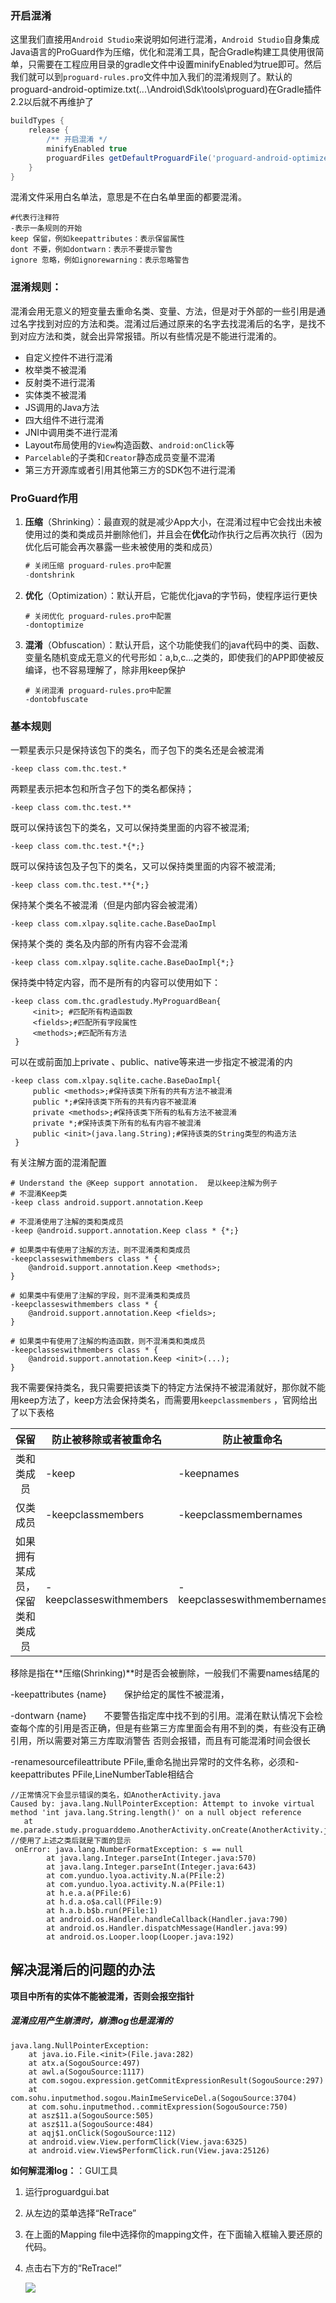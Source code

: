 ### 开启混淆

这里我们直接用`Android Studio`来说明如何进行混淆，`Android Studio`自身集成Java语言的ProGuard作为压缩，优化和混淆工具，配合Gradle构建工具使用很简单，只需要在工程应用目录的gradle文件中设置minifyEnabled为true即可。然后我们就可以到`proguard-rules.pro`文件中加入我们的混淆规则了。默认的proguard-android-optimize.txt(...\Android\Sdk\tools\proguard)在Gradle插件2.2以后就不再维护了

```groovy
buildTypes {
    release {
        /** 开启混淆 */
        minifyEnabled true
        proguardFiles getDefaultProguardFile('proguard-android-optimize.txt'), 'proguard-rules.pro'
    }
}
```

混淆文件采用白名单法，意思是不在白名单里面的都要混淆。

```
#代表行注释符
-表示一条规则的开始
keep 保留，例如keepattributes：表示保留属性
dont 不要，例如dontwarn：表示不要提示警告
ignore 忽略，例如ignorewarning：表示忽略警告
```

### 混淆规则：

混淆会用无意义的短变量去重命名类、变量、方法，但是对于外部的一些引用是通过名字找到对应的方法和类。混淆过后通过原来的名字去找混淆后的名字，是找不到对应方法和类，就会出异常报错。所以有些情况是不能进行混淆的。

- 自定义控件不进行混淆
- 枚举类不被混淆
- 反射类不进行混淆
- 实体类不被混淆
- JS调用的Java方法
- 四大组件不进行混淆
- JNI中调用类不进行混淆
- Layout布局使用的`View`构造函数、`android:onClick`等
- `Parcelable`的子类和`Creator`静态成员变量不混淆
- 第三方开源库或者引用其他第三方的SDK包不进行混淆

### ProGuard作用

1. **压缩**（Shrinking）：最直观的就是减少App大小，在混淆过程中它会找出未被使用过的类和类成员并删除他们，并且会在**优化**动作执行之后再次执行（因为优化后可能会再次暴露一些未被使用的类和成员）

   ```groovy
   # 关闭压缩 proguard-rules.pro中配置
   -dontshrink 
   ```

2. **优化**（Optimization）：默认开启，它能优化java的字节码，使程序运行更快

   ```
   # 关闭优化 proguard-rules.pro中配置
   -dontoptimize
   ```

3. **混淆**（Obfuscation）：默认开启，这个功能使我们的java代码中的类、函数、变量名随机变成无意义的代号形如：a,b,c...之类的，即使我们的APP即使被反编译，也不容易理解了，除非用keep保护

   ```
   # 关闭混淆 proguard-rules.pro中配置
   -dontobfuscate
   ```

### 基本规则

一颗星表示只是保持该包下的类名，而子包下的类名还是会被混淆

```
-keep class com.thc.test.*
```

两颗星表示把本包和所含子包下的类名都保持；

```
-keep class com.thc.test.**
```

既可以保持该包下的类名，又可以保持类里面的内容不被混淆;

```
-keep class com.thc.test.*{*;}
```

既可以保持该包及子包下的类名，又可以保持类里面的内容不被混淆;

```
-keep class com.thc.test.**{*;}
```

保持某个类名不被混淆（但是内部内容会被混淆）

```
-keep class com.xlpay.sqlite.cache.BaseDaoImpl
```

保持某个类的 类名及内部的所有内容不会混淆

```
-keep class com.xlpay.sqlite.cache.BaseDaoImpl{*;}
```

保持类中特定内容，而不是所有的内容可以使用如下：

```
-keep class com.thc.gradlestudy.MyProguardBean{
     <init>; #匹配所有构造函数
     <fields>;#匹配所有字段属性
     <methods>;#匹配所有方法
 }
```

可以在<fields>或<methods>前面加上private 、public、native等来进一步指定不被混淆的内

```
-keep class com.xlpay.sqlite.cache.BaseDaoImpl{
     public <methods>;#保持该类下所有的共有方法不被混淆
     public *;#保持该类下所有的共有内容不被混淆
     private <methods>;#保持该类下所有的私有方法不被混淆
     private *;#保持该类下所有的私有内容不被混淆
     public <init>(java.lang.String);#保持该类的String类型的构造方法
 }
```

有关注解方面的混淆配置

```
# Understand the @Keep support annotation.  是以keep注解为例子
# 不混淆Keep类
-keep class android.support.annotation.Keep

# 不混淆使用了注解的类和类成员
-keep @android.support.annotation.Keep class * {*;}

# 如果类中有使用了注解的方法，则不混淆类和类成员
-keepclasseswithmembers class * {
    @android.support.annotation.Keep <methods>;
}

# 如果类中有使用了注解的字段，则不混淆类和类成员
-keepclasseswithmembers class * {
    @android.support.annotation.Keep <fields>;
}

# 如果类中有使用了注解的构造函数，则不混淆类和类成员
-keepclasseswithmembers class * {
    @android.support.annotation.Keep <init>(...);
}
```

我不需要保持类名，我只需要把该类下的特定方法保持不被混淆就好，那你就不能用keep方法了，keep方法会保持类名，而需要用`keepclassmembers` ，官网给出了以下表格

|              保留              | 防止被移除或者被重命名  | 防止被重命名                |
| :----------------------------: | ----------------------- | --------------------------- |
|           类和类成员           | -keep                   | -keepnames                  |
|            仅类成员            | -keepclassmembers       | -keepclassmembernames       |
| 如果拥有某成员，保留类和类成员 | -keepclasseswithmembers | -keepclasseswithmembernames |

移除是指在**压缩(Shrinking)**时是否会被删除，一般我们不需要names结尾的

-keepattributes {name}  保护给定的属性不被混淆，

-dontwarn {name}  不要警告指定库中找不到的引用。混淆在默认情况下会检查每个库的引用是否正确，但是有些第三方库里面会有用不到的类，有些没有正确引用，所以需要对第三方库取消警告 否则会报错，而且有可能混淆时间会很长

-renamesourcefileattribute PFile,重命名抛出异常时的文件名称，必须和-keepattributes PFile,LineNumberTable相结合

```
//正常情况下会显示错误的类名，如AnotherActivity.java
Caused by: java.lang.NullPointerException: Attempt to invoke virtual method 'int java.lang.String.length()' on a null object reference
   at me.parade.study.proguarddemo.AnotherActivity.onCreate(AnotherActivity.java:18)
//使用了上述之类后就是下面的显示
 onError: java.lang.NumberFormatException: s == null
        at java.lang.Integer.parseInt(Integer.java:570)
        at java.lang.Integer.parseInt(Integer.java:643)
        at com.yunduo.lyoa.activity.N.a(PFile:2)
        at com.yunduo.lyoa.activity.N.a(PFile:1)
        at h.e.a.a(PFile:6)
        at h.d.a.o$a.call(PFile:9)
        at h.a.b.b$b.run(PFile:1)
        at android.os.Handler.handleCallback(Handler.java:790)
        at android.os.Handler.dispatchMessage(Handler.java:99)
        at android.os.Looper.loop(Looper.java:192)
```



## 解决混淆后的问题的办法

**项目中所有的实体不能被混淆，否则会报空指针**

##### 混淆应用产生崩溃时，崩溃log也是混淆的

```
java.lang.NullPointerException:
    at java.io.File.<init>(File.java:282)
    at atx.a(SogouSource:497)
    at awl.a(SogouSource:1117)
    at com.sogou.expression.getCommitExpressionResult(SogouSource:297)
    at com.sohu.inputmethod.sogou.MainImeServiceDel.a(SogouSource:3704)
    at com.sohu.inputmethod..commitExpression(SogouSource:750)
    at asz$11.a(SogouSource:505)
    at asz$11.a(SogouSource:484)
    at aqj$1.onClick(SogouSource:112)
    at android.view.View.performClick(View.java:6325)
    at android.view.View$PerformClick.run(View.java:25126)
```

**如何解混淆log：**：GUI工具

1. 运行proguardgui.bat

2. 从左边的菜单选择“ReTrace”

3. 在上面的Mapping file中选择你的mapping文件，在下面输入框输入要还原的代码。

4. 点击右下方的“ReTrace!”

   ![](D:\permanent\微信图片_20201113225207.jpg)